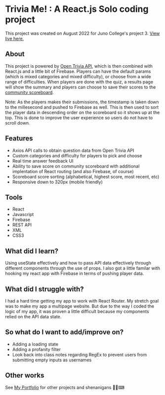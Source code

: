 # Trivia Me! : A React.js Solo coding project

This project was created on August 2022 for Juno College's project 3. [View live here.](https://trivia-main.netlify.app/)

## About

This project is powered by [Open Trivia API](https://opentdb.com/api_config.php), which is then combined with React.js and a little bit of Firebase. Players can have the default params (which is mixed categories and mixed difficulty), or choose from a wide range of difficulties. When players are done with the quiz, a results page will show the summary and players can choose to save their scores to the [community scoreboard](https://trivia-main.netlify.app/scoreboard). 

Note: As the players makes their submissions, the timestamp is taken down to the millesecond and pushed to Firebase as well. This is then used to sort the player data in descending order on the scoreboard so it shows up at the top. This is done to improve the user experience so users do not have to scroll down.

## Features

* Axios API calls to obtain question data from Open Trivia API
* Custom categories and difficulty for players to pick and choose
* Real time answer feedback UI
* Ability to save score on community scoreboard with additional implentation of React routing (and also Firebase, of course)
* Scoreboard score sorting (alphabetical, highest score, most recent, etc)
* Responsive down to 320px (mobile friendly)

## Tools

* React
* Javascript
* Firebase
* REST API
* XML
* CSS3

## What did I learn?

Using useState effectively and how to pass API data effectively through different components through the use of props. I also got a little familar with hooking my react app with Firebase in terms of pushing player data.

## What did I struggle with?

I had a hard time getting my app to work with React Router. My stretch goal was to make my app a multipage website. But due to the way I coded the logic of my app, it was proven a little difficult because my components relied on the API data state.

## So what do I want to add/improve on?

* Adding a loading state
* Adding a profanity filter
* Look back into class notes regarding RegEx to prevent users from submitting empty inputs as usernames

## Other works
See [My Portfolio](https://chxw.dev/) for other projects and shenanigans 💃🥳⌨
